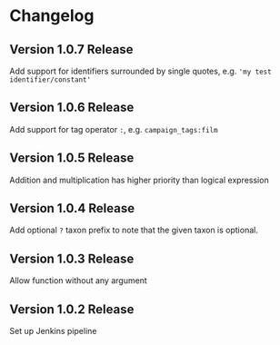 # Changelog

## Version 1.0.7 Release

Add support for identifiers surrounded by single quotes, e.g. `'my test identifier/constant'`

## Version 1.0.6 Release

Add support for tag operator `:`, e.g. `campaign_tags:film`

## Version 1.0.5 Release

Addition and multiplication has higher priority than logical expression

## Version 1.0.4 Release

Add optional `?` taxon prefix to note that the given taxon is optional.

## Version 1.0.3 Release

Allow function without any argument

## Version 1.0.2 Release

Set up Jenkins pipeline
